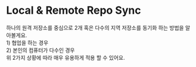 # Local & Remote Repo Sync

하나의 원격 저장소를 중심으로 2개 혹은 다수의 지역 저장소를 동기화 하는 방법을 알아볼게요.   
1\) 협업을 하는 경우   
2\) 본인의 컴퓨터가 다수인 경우   
위 2가지 상황에 따라 매우 유용하게 적용 할 수 있어요. 

